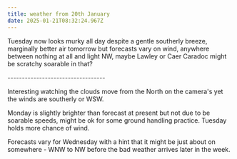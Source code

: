 ```yaml
---
title: weather from 20th January
date: 2025-01-21T08:32:24.967Z
---
```

Tuesday now looks murky all day despite a gentle southerly breeze, marginally better air tomorrow but forecasts vary on wind, anywhere between nothing at all and light NW, maybe Lawley or Caer Caradoc might be scratchy soarable in that?

\----------------------------------

Interesting watching the clouds move from the North on the camera's yet the winds are southerly or WSW.

Monday is slightly brighter than forecast at present but not due to be soarable speeds, might be ok for some ground handling practice.  Tuesday holds more chance of wind.

Forecasts vary for Wednesday with a hint that it might be just about on somewhere - WNW to NW before the bad weather arrives later in the week.